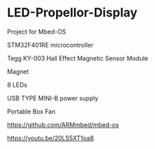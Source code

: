 # LED-Propellor-Display

Project for Mbed-OS

STM32F401RE microcontroller

Tegg KY-003 Hall Effect Magnetic Sensor Module

Magnet

8 LEDs

USB TYPE MINI-B power supply

Portable Box Fan

https://github.com/ARMmbed/mbed-os

https://youtu.be/20LS5XT1oa8

